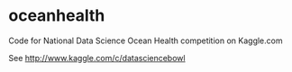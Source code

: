 # oceanhealth
Code for National Data Science Ocean Health competition on Kaggle.com

See http://www.kaggle.com/c/datasciencebowl
